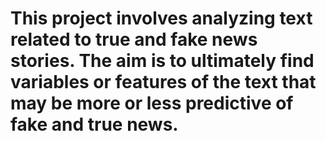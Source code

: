 # This project involves analyzing text related to true and fake news stories. The aim is to ultimately find variables or features of the text that may be more or less predictive of fake and true news. 
